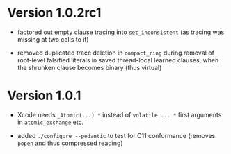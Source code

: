 # Version 1.0.2rc1

- factored out empty clause tracing into `set_inconsistent`
  (as tracing was missing at two calls to it)

- removed duplicated trace deletion in `compact_ring` during removal
  of root-level falsified literals in saved thread-local learned clauses,
  when the shrunken clause becomes binary (thus virtual)

# Version 1.0.1

- Xcode needs `_Atomic(...) *` instead of `volatile ... *` first arguments in
  `atomic_exchange` etc.

- added `./configure --pedantic` to test for C11 conformance
  (removes `popen` and thus compressed reading)
